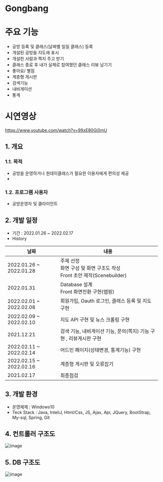 # Gongbang

# 주요 기능 
- 공방 등록 및 클래스(날짜별 일일 클래스) 등록
- 개설된 공방을 지도에 표시
- 개설한 사람과 쪽지 주고 받기
- 클래스 종료 후 내가 실제로 참여했던 클래스 리뷰 남기기
- 좋아요/ 별점
- 계층형 게시판
- 검색기능
- 내비게이션
- 통계

# 시연영상
https://www.youtube.com/watch?v=99xE80Gi0mU

## 1. 개요
### 1.1. 목적
- 공방을 운영하거나 원데이클래스가 필요한 이용자에게 편의성 제공
- 
### 1.2. 프로그램 사용자
- 공방운영자 및 클라이언트


## 2. 개발 일정
- 기간 : 2022.01.26 ~ 2022.02.17 
- History

|날짜|내용|
|----|----|
|2022.01.26 ~ 2022.01.28|주제 선정 <br>화면 구성 및 화면 구조도 작성<br>Front 초안 제작(Scenebuilder)</br>|
|2022.01.31|Database 설계 <br> Front 화면전환 구현(맵핑) </br>|
|2022.02.01 ~ 2022.02.08|회원가입, Oauth 로그인,  클래스 등록 및 지도 구현|
|2022.02.09 ~ 2022.02.10|지도 API 구현 및 뉴스 크롤링 구현|
|2021.12.21|검색 기능, 내비게이션 기능, 문의(쪽지) 기능 구현 , 리뷰게시판 구현|
|2022.02.11 ~ 2022.02.14|어드민 페이지(상태변경, 통계기능) 구현|
|2022.02.15 ~ 2022.02.16|계층형 게시판 및 오류잡기|
|2021.02.17|최종점검|

  
## 3. 개발 환경
- 운영체제 : Windows10  
- Teck Stack : Java, InteliJ, Html/Css, JS, Ajax, Api, JQuery, BootStrap, My-sql, Spring, Git
  
## 4. 컨트롤러 구조도
![image](https://user-images.githubusercontent.com/91528977/154822964-f584edac-1496-468c-b033-f4a43771ff3c.png)

## 5. DB 구조도
![image](https://user-images.githubusercontent.com/91528977/155277316-67ee350c-84f9-49ed-b88f-e2bc5ca7cb78.png)
